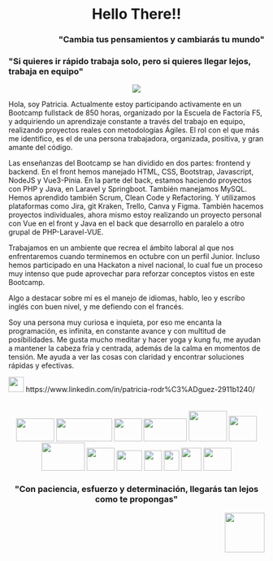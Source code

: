 <h1 align="center">Hello There!!</h1>

<!--
**prlongoria/prlongoria** is a ✨ _special_ ✨ repository because its `README.md` (this file) appears on your GitHub profile.

Here are some ideas to get you started:

- 🔭 I’m currently working on ...
- 🌱 I’m currently learning ...
- 👯 I’m looking to collaborate on ...
- 🤔 I’m looking for help with ...
- 💬 Ask me about ...
- 📫 How to reach me: ...
- 😄 Pronouns: ...
- ⚡ Fun fact: ...
-->


<div><h3 font-weight="bold" align="right">"Cambia tus pensamientos y cambiarás tu mundo"</h3></div>
<div align="left"><h3 font-weight="bold">"Si quieres ir rápido trabaja solo, pero si quieres llegar lejos, trabaja en equipo"</h3></div>
<div align="center"><img src="https://sdk.bitmoji.com/render/panel/3184fac1-45a0-4deb-ab70-35c81b789238-79aea040-bfc4-4fa8-9e93-1b8e146978a1-v1.png?transparent=1&palette=1"></div>

 Hola, soy Patricia. Actualmente estoy participando activamente en un Bootcamp fullstack de 850 horas, organizado por la Escuela de Factoría F5, y adquiriendo un aprendizaje constante a través del trabajo en equipo, realizando proyectos reales con metodologías Ágiles. 
 El rol con el que más me identifico, es el de una persona trabajadora, organizada, positiva, y gran amante del código.
 
 Las enseñanzas del Bootcamp se han dividido en dos partes: frontend y backend. En el front hemos manejado HTML, CSS, Bootstrap, Javascript, NodeJS y Vue3-Pinia. En la parte del back, estamos haciendo proyectos con PHP y Java, en Laravel y Springboot. También manejamos MySQL. 
 Hemos aprendido también Scrum, Clean Code y Refactoring. Y utilizamos plataformas como Jira, git Kraken, Trello, Canva y Figma.
 También hacemos proyectos individuales, ahora mismo estoy realizando un proyecto personal con Vue en el front y Java en el back que desarrollo en paralelo a otro grupal de PHP-Laravel-VUE.
 
 Trabajamos en un ambiente que recrea el ámbito laboral al que nos enfrentaremos cuando terminemos en octubre con un perfil Junior. Incluso hemos participado en una Hackaton a nivel nacional, lo cual fue un proceso muy intenso que pude aprovechar para reforzar conceptos vistos en este Bootcamp.
 
 Algo a destacar sobre mí es el manejo de idiomas, hablo, leo y escribo inglés con buen nivel, y me defiendo con el francés.
 
 Soy una persona muy curiosa e inquieta, por eso me encanta la programación, es infinita, en constante avance y con multitud de posibilidades.
 Me gusta mucho meditar y hacer yoga y kung fu, me ayudan a mantener la cabeza fría y centrada, además de la calma en momentos de tensión. Me ayuda a ver las cosas con claridad y encontrar soluciones rápidas y efectivas.
 
<div>
 <img src="https://img2.freepng.es/20180324/vhe/kisspng-linkedin-computer-icons-logo-social-networking-ser-facebook-5ab6ebfe5f5397.2333748215219374063905.jpg" height="30" width="30" >
 https://www.linkedin.com/in/patricia-rodr%C3%ADguez-2911b1240/ 
</div>
<br>
<br>
<div align="center">
<img src="https://1.bp.blogspot.com/-Bwk9Mf7uDlk/UVaRMKrHSZI/AAAAAAAACUk/EqNH5_Lmveo/s400/HTML5.jpg" height="45" width="75"> 
<img src="https://th.bing.com/th/id/OIP.wpwyCVtpdqa1cjoY0APj4wAAAA?pid=ImgDet&w=287&h=143&rs=1" height="45" width="110">
<img src="https://th.bing.com/th/id/R.90e035baa6ad7216b6accd29ba5268cf?rik=DrqHcZwHB22nmg&riu=http%3a%2f%2fasieratienza.com%2fimages%2fjs.png&ehk=pUJFbIrez8mBppA0B%2bJb%2fYuJafauFk9%2fWc%2b824tuVLA%3d&risl=&pid=ImgRaw&r=0" height="45" width="55">

<img src="https://th.bing.com/th/id/OIP.qL4S_en8qikR8OyWFqIvhAHaEh?pid=ImgDet&rs=1" height="45" width="85">
 <img src="https://25st4y48fagw1panvd24jq2y-wpengine.netdna-ssl.com/wp-content/uploads/2019/04/php-square.png" height="60" width="75">
 <img src= "https://th.bing.com/th/id/R.8fbea12aad8a04ff7e63e37b29c9cce8?rik=4WcDnNQ%2bp%2bTKfA&riu=http%3a%2f%2ftecadmin.net%2fwp-content%2fuploads%2f2014%2f12%2flaravel-logo.png&ehk=AfdM1ClvDRvcKxXu6cKGOj3JkxiSkT7j0q6swa185y0%3d&risl=&pid=ImgRaw&r=0&sres=1&sresct=1"  height="50" width="55">
 <img src="https://cdn.vox-cdn.com/thumbor/_AobZZDt_RVStktVR7mUZpBkovc=/0x0:640x427/1200x800/filters:focal(0x0:640x427)/cdn.vox-cdn.com/assets/1087137/java_logo_640.jpg" height="55" width="85">
 <img src="https://atomrace.com/blog/wp-content/uploads/2018/05/spring-boot-logo-300x158.png"  height="45" width="55">
  
 <img src="https://th.bing.com/th/id/R.2b3975f88966e9a6656b6161a8838856?rik=zJoEjAb2we9vbQ&pid=ImgRaw&r=0"  height="40" width="50">
 <img src= "https://e7.pngegg.com/pngimages/460/955/png-clipart-node-js-javascript-npm-web-server-source-code-laravel-angle-text-thumbnail.png"  height="40" width="35">
 <img src= "https://www.revomed.co.th/wp-content/uploads/2021/01/Figma-e1611285920705.jpg"  height="40" width="30">
 <img src= "https://th.bing.com/th/id/OIP._Dif-ZNG4qVv38iap-TPgwHaHa?pid=ImgDet&rs=1"  height="45" width="40">
 

 <img src="https://suavesol.net/wp-content/uploads/2019/11/ui-ux-dsign-1184x740.png"  height="45" width="55">

 
</div>

<div align="right"><h3 align="center" font-weight="bold">"Con paciencia, esfuerzo y determinación, llegarás tan lejos como te propongas"</h3><img src="https://user-images.githubusercontent.com/104829537/181853185-32071a8e-8549-4316-bea7-1a0748cbe97b.png" height="78" width="78"></div>

 
